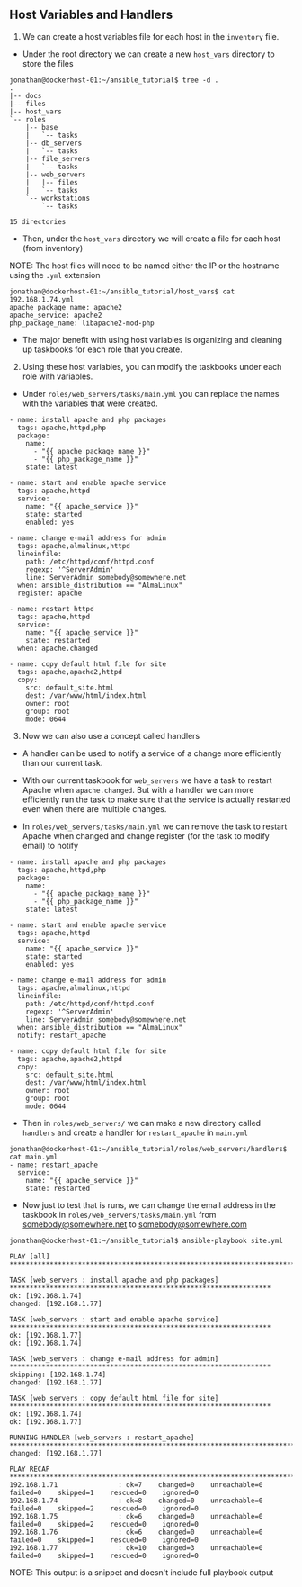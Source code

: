 ## Host Variables and Handlers

1. We can create a host variables file for each host in the `inventory` file. 

- Under the root directory we can create a new `host_vars` directory to store the files

```
jonathan@dockerhost-01:~/ansible_tutorial$ tree -d .
.
|-- docs
|-- files
|-- host_vars
`-- roles
    |-- base
    |   `-- tasks
    |-- db_servers
    |   `-- tasks
    |-- file_servers
    |   `-- tasks
    |-- web_servers
    |   |-- files
    |   `-- tasks
    `-- workstations
        `-- tasks

15 directories
```

- Then, under the `host_vars` directory we will create a file for each host (from inventory)

NOTE: The host files will need to be named either the IP or the hostname using the `.yml` extension

```
jonathan@dockerhost-01:~/ansible_tutorial/host_vars$ cat 192.168.1.74.yml
apache_package_name: apache2
apache_service: apache2
php_package_name: libapache2-mod-php
```

- The major benefit with using host variables is organizing and cleaning up taskbooks for each role that you create. 

2. Using these host variables, you can modify the taskbooks under each role with variables.

- Under `roles/web_servers/tasks/main.yml` you can replace the names with the variables that were created.

```
- name: install apache and php packages
  tags: apache,httpd,php
  package:
    name:
      - "{{ apache_package_name }}"
      - "{{ php_package_name }}"
    state: latest

- name: start and enable apache service
  tags: apache,httpd
  service:
    name: "{{ apache_service }}"
    state: started
    enabled: yes

- name: change e-mail address for admin
  tags: apache,almalinux,httpd
  lineinfile:
    path: /etc/httpd/conf/httpd.conf
    regexp: '^ServerAdmin'
    line: ServerAdmin somebody@somewhere.net
  when: ansible_distribution == "AlmaLinux"
  register: apache

- name: restart httpd
  tags: apache,httpd
  service:
    name: "{{ apache_service }}"
    state: restarted
  when: apache.changed

- name: copy default html file for site
  tags: apache,apache2,httpd
  copy:
    src: default_site.html
    dest: /var/www/html/index.html
    owner: root
    group: root
    mode: 0644
```

3. Now we can also use a concept called handlers

- A handler can be used to notify a service of a change more efficiently than our current task. 

- With our current taskbook for `web_servers` we have a task to restart Apache when `apache.changed`. But with a handler we can more efficiently run the task to make sure that the service is actually restarted even when there are multiple changes.

- In `roles/web_servers/tasks/main.yml` we can remove the task to restart Apache when changed and change register (for the task to modify email) to notify

```
- name: install apache and php packages
  tags: apache,httpd,php
  package:
    name:
      - "{{ apache_package_name }}"
      - "{{ php_package_name }}"
    state: latest

- name: start and enable apache service
  tags: apache,httpd
  service:
    name: "{{ apache_service }}"
    state: started
    enabled: yes

- name: change e-mail address for admin
  tags: apache,almalinux,httpd
  lineinfile:
    path: /etc/httpd/conf/httpd.conf
    regexp: '^ServerAdmin'
    line: ServerAdmin somebody@somewhere.net
  when: ansible_distribution == "AlmaLinux"
  notify: restart_apache

- name: copy default html file for site
  tags: apache,apache2,httpd
  copy:
    src: default_site.html
    dest: /var/www/html/index.html
    owner: root
    group: root
    mode: 0644
```

- Then in `roles/web_servers/` we can make a new directory called `handlers` and create a handler for `restart_apache` in `main.yml`

```
jonathan@dockerhost-01:~/ansible_tutorial/roles/web_servers/handlers$ cat main.yml
- name: restart_apache
  service:
    name: "{{ apache_service }}"
    state: restarted
```

- Now just to test that is runs, we can change the email address in the taskbook in `roles/web_servers/tasks/main.yml` from somebody@somewhere.net to somebody@somewhere.com

```
jonathan@dockerhost-01:~/ansible_tutorial$ ansible-playbook site.yml

PLAY [all] ***********************************************************************************************************

TASK [web_servers : install apache and php packages] *****************************************************************
ok: [192.168.1.74]
changed: [192.168.1.77]

TASK [web_servers : start and enable apache service] *****************************************************************
ok: [192.168.1.77]
ok: [192.168.1.74]

TASK [web_servers : change e-mail address for admin] *****************************************************************
skipping: [192.168.1.74]
changed: [192.168.1.77]

TASK [web_servers : copy default html file for site] *****************************************************************
ok: [192.168.1.74]
ok: [192.168.1.77]

RUNNING HANDLER [web_servers : restart_apache] ***********************************************************************
changed: [192.168.1.77]

PLAY RECAP ***********************************************************************************************************
192.168.1.71               : ok=7    changed=0    unreachable=0    failed=0    skipped=1    rescued=0    ignored=0
192.168.1.74               : ok=8    changed=0    unreachable=0    failed=0    skipped=2    rescued=0    ignored=0
192.168.1.75               : ok=6    changed=0    unreachable=0    failed=0    skipped=2    rescued=0    ignored=0
192.168.1.76               : ok=6    changed=0    unreachable=0    failed=0    skipped=1    rescued=0    ignored=0
192.168.1.77               : ok=10   changed=3    unreachable=0    failed=0    skipped=1    rescued=0    ignored=0
```

NOTE: This output is a snippet and doesn't include full playbook output